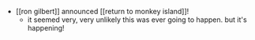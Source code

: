 - [[ron gilbert]] announced [[return to monkey island]]!
	- it seemed very, very unlikely this was ever going to happen. but it's happening!